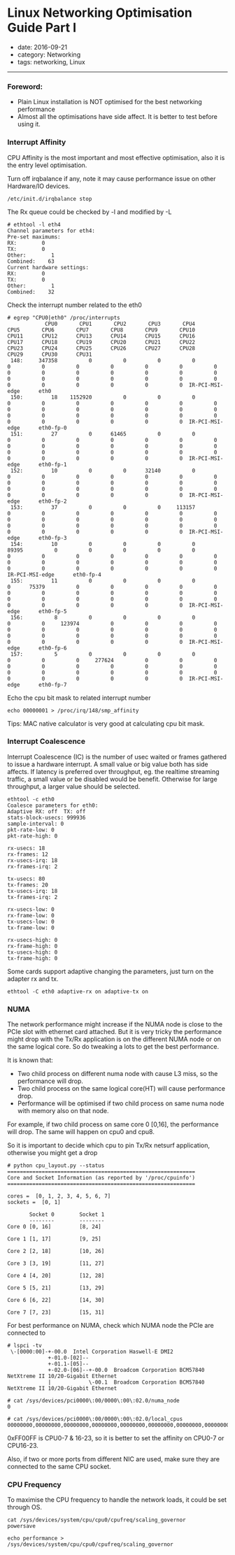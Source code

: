# Linux Networking Optimisation Guide Part I

- date: 2016-09-21
- category: Networking
- tags: networking, Linux

----------------

### Foreword:

- Plain Linux installation is NOT optimised for the best networking performance
- Almost all the optimisations have side affect. It is better to test before using it.

### Interrupt Affinity

CPU Affinity is the most important and most effective optimisation, also it is the entry level optimisation.

Turn off irqbalance if any, note it may cause performance issue on other Hardware/IO devices.

```
/etc/init.d/irqbalance stop
```

The Rx queue could be checked by -l and modified by -L

```
# ethtool -l eth4
Channel parameters for eth4:
Pre-set maximums:
RX:        0
TX:        0
Other:        1
Combined:    63
Current hardware settings:
RX:        0
TX:        0
Other:        1
Combined:    32
```

Check the interrupt number related to the eth0

```
# egrep "CPU0|eth0" /proc/interrupts
            CPU0       CPU1       CPU2       CPU3       CPU4       CPU5       CPU6       CPU7       CPU8       CPU9       CPU10      CPU11      CPU12      CPU13      CPU14      CPU15      CPU16      CPU17      CPU18      CPU19      CPU20      CPU21      CPU22      CPU23      CPU24      CPU25      CPU26      CPU27      CPU28      CPU29      CPU30      CPU31
 148:     347358          0          0          0          0          0          0          0          0          0          0          0          0          0          0          0          0          0          0          0          0          0          0          0          0          0          0          0          0          0          0          0  IR-PCI-MSI-edge      eth0
 150:         18    1152920          0          0          0          0          0          0          0          0          0          0          0          0          0          0          0          0          0          0          0          0          0          0          0          0          0          0          0          0          0          0  IR-PCI-MSI-edge      eth0-fp-0
 151:         27          0      61465          0          0          0          0          0          0          0          0          0          0          0          0          0          0          0          0          0          0          0          0          0          0          0          0          0          0          0          0          0  IR-PCI-MSI-edge      eth0-fp-1
 152:         10          0          0      32140          0          0          0          0          0          0          0          0          0          0          0          0          0          0          0          0          0          0          0          0          0          0          0          0          0          0          0          0  IR-PCI-MSI-edge      eth0-fp-2
 153:         37          0          0          0     113157          0          0          0          0          0          0          0          0          0          0          0          0          0          0          0          0          0          0          0          0          0          0          0          0          0          0          0  IR-PCI-MSI-edge      eth0-fp-3
 154:         10          0          0          0          0      89395          0          0          0          0          0          0          0          0          0          0          0          0          0          0          0          0          0          0          0          0          0          0          0          0          0          0  IR-PCI-MSI-edge      eth0-fp-4
 155:         11          0          0          0          0          0      75379          0          0          0          0          0          0          0          0          0          0          0          0          0          0          0          0          0          0          0          0          0          0          0          0          0  IR-PCI-MSI-edge      eth0-fp-5
 156:          8          0          0          0          0          0          0     123974          0          0          0          0          0          0          0          0          0          0          0          0          0          0          0          0          0          0          0          0          0          0          0          0  IR-PCI-MSI-edge      eth0-fp-6
 157:          5          0          0          0          0          0          0          0     277624          0          0          0          0          0          0          0          0          0          0          0          0          0          0          0          0          0          0          0          0          0          0          0  IR-PCI-MSI-edge      eth0-fp-7
```

Echo the cpu bit mask to related interrupt number

```
echo 00000001 > /proc/irq/148/smp_affinity
```

Tips: MAC native calculator is very good at calculating cpu bit mask.

### Interrupt Coalescence

Interrupt Coalescence (IC) is the number of usec waited or frames gathered to issue a hardware interrupt. A small value or big value both has side affects. If latency is preferred over throughput, eg. the realtime streaming traffic, a small value or be disabled would be benefit. Otherwise for large throughput, a larger value should be selected.

```
ethtool -c eth0
Coalesce parameters for eth0:
Adaptive RX: off  TX: off
stats-block-usecs: 999936
sample-interval: 0
pkt-rate-low: 0
pkt-rate-high: 0

rx-usecs: 18
rx-frames: 12
rx-usecs-irq: 18
rx-frames-irq: 2

tx-usecs: 80
tx-frames: 20
tx-usecs-irq: 18
tx-frames-irq: 2

rx-usecs-low: 0
rx-frame-low: 0
tx-usecs-low: 0
tx-frame-low: 0

rx-usecs-high: 0
rx-frame-high: 0
tx-usecs-high: 0
tx-frame-high: 0
```

Some cards support adaptive changing the parameters, just turn on the adapter rx and tx.
```
ethtool -C eth0 adaptive-rx on adaptive-tx on
```

### NUMA

The network performance might increase if the NUMA node is close to the PCIe slot with ethernet card attached. But it is very tricky the performance might drop with the Tx/Rx application is on the different NUMA node or on the same logical core. So do tweaking a lots to get the best performance.

It is known that:

- Two child process on different numa node with cause L3 miss, so the performance will drop.
- Two child process on the same logical core(HT) will cause performance drop.
- Performance will be optimised if two child process on same numa node with memory also on that node.

For example, if two child process on same core 0 [0,16], the performance will drop. The same will happen on cpu0 and cpu8.

So it is important to decide which cpu to pin Tx/Rx netsurf application, otherwise you might get a drop

```
# python cpu_layout.py --status
============================================================
Core and Socket Information (as reported by '/proc/cpuinfo')
============================================================

cores =  [0, 1, 2, 3, 4, 5, 6, 7]
sockets =  [0, 1]

       Socket 0        Socket 1
       --------        --------
Core 0 [0, 16]         [8, 24]

Core 1 [1, 17]         [9, 25]

Core 2 [2, 18]         [10, 26]

Core 3 [3, 19]         [11, 27]

Core 4 [4, 20]         [12, 28]

Core 5 [5, 21]         [13, 29]

Core 6 [6, 22]         [14, 30]

Core 7 [7, 23]         [15, 31]
```

For best performance on NUMA, check which NUMA node the PCIe are connected to

```
# lspci -tv
 \-[0000:00]-+-00.0  Intel Corporation Haswell-E DMI2
             +-01.0-[02]--
             +-01.1-[05]--
             +-02.0-[06]--+-00.0  Broadcom Corporation BCM57840 NetXtreme II 10/20-Gigabit Ethernet
             |            \-00.1  Broadcom Corporation BCM57840 NetXtreme II 10/20-Gigabit Ethernet

# cat /sys/devices/pci0000\:00/0000\:00\:02.0/numa_node
0

# cat /sys/devices/pci0000\:00/0000\:00\:02.0/local_cpus
00000000,00000000,00000000,00000000,00000000,00000000,00000000,00000000,00000000,00000000,00000000,00000000,00000000,00000000,00000000,00ff00ff
```

0xFF00FF is CPU0-7 & 16-23, so it is better to set the affinity on CPU0-7 or CPU16-23.

Also, if two or more ports from different NIC are used, make sure they are connected to the same CPU socket.

### CPU Frequency

To maximise the CPU frequency to handle the network loads, it could be set through OS.

```
cat /sys/devices/system/cpu/cpu0/cpufreq/scaling_governor
powersave

echo performance > /sys/devices/system/cpu/cpu0/cpufreq/scaling_governor
```
